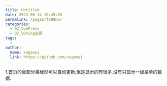 ```yaml
---
title: Untitled
date: 2023-06-14 18:49:03
permalink: /pages/fe08ba/
categories:
  - 02_VuePress
  - 02_VDoing主题
tags:
  - 
author: 
  name: xugaoyi
  link: https://github.com/xugaoyi
---
```


1,首页的全部分类居然可以自动更新,但是显示的有很多.没有只显示一级菜单的数据.
